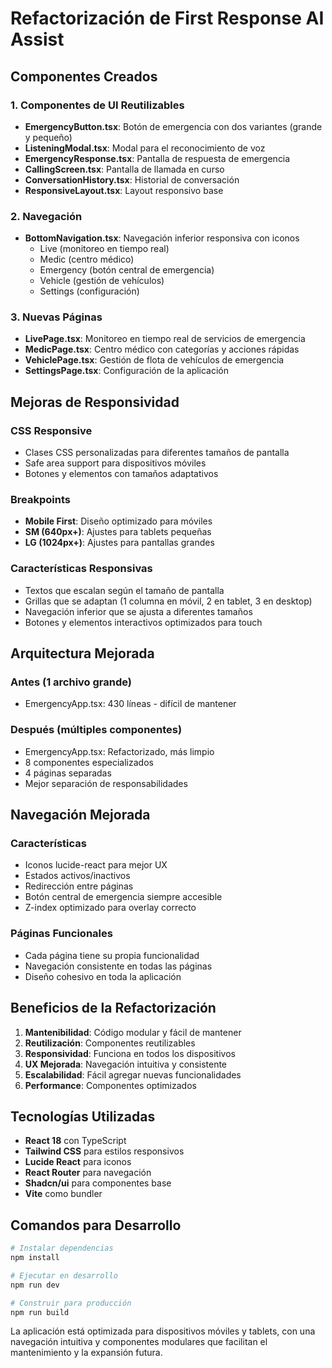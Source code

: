 # Refactorización de First Response AI Assist

## Componentes Creados

### 1. Componentes de UI Reutilizables
- **EmergencyButton.tsx**: Botón de emergencia con dos variantes (grande y pequeño)
- **ListeningModal.tsx**: Modal para el reconocimiento de voz
- **EmergencyResponse.tsx**: Pantalla de respuesta de emergencia
- **CallingScreen.tsx**: Pantalla de llamada en curso
- **ConversationHistory.tsx**: Historial de conversación
- **ResponsiveLayout.tsx**: Layout responsivo base

### 2. Navegación
- **BottomNavigation.tsx**: Navegación inferior responsiva con iconos
  - Live (monitoreo en tiempo real)
  - Medic (centro médico)
  - Emergency (botón central de emergencia)
  - Vehicle (gestión de vehículos)
  - Settings (configuración)

### 3. Nuevas Páginas
- **LivePage.tsx**: Monitoreo en tiempo real de servicios de emergencia
- **MedicPage.tsx**: Centro médico con categorías y acciones rápidas
- **VehiclePage.tsx**: Gestión de flota de vehículos de emergencia
- **SettingsPage.tsx**: Configuración de la aplicación

## Mejoras de Responsividad

### CSS Responsive
- Clases CSS personalizadas para diferentes tamaños de pantalla
- Safe area support para dispositivos móviles
- Botones y elementos con tamaños adaptativos

### Breakpoints
- **Mobile First**: Diseño optimizado para móviles
- **SM (640px+)**: Ajustes para tablets pequeñas
- **LG (1024px+)**: Ajustes para pantallas grandes

### Características Responsivas
- Textos que escalan según el tamaño de pantalla
- Grillas que se adaptan (1 columna en móvil, 2 en tablet, 3 en desktop)
- Navegación inferior que se ajusta a diferentes tamaños
- Botones y elementos interactivos optimizados para touch

## Arquitectura Mejorada

### Antes (1 archivo grande)
- EmergencyApp.tsx: 430 líneas - difícil de mantener

### Después (múltiples componentes)
- EmergencyApp.tsx: Refactorizado, más limpio
- 8 componentes especializados
- 4 páginas separadas
- Mejor separación de responsabilidades

## Navegación Mejorada

### Características
- Iconos lucide-react para mejor UX
- Estados activos/inactivos
- Redirección entre páginas
- Botón central de emergencia siempre accesible
- Z-index optimizado para overlay correcto

### Páginas Funcionales
- Cada página tiene su propia funcionalidad
- Navegación consistente en todas las páginas
- Diseño cohesivo en toda la aplicación

## Beneficios de la Refactorización

1. **Mantenibilidad**: Código modular y fácil de mantener
2. **Reutilización**: Componentes reutilizables
3. **Responsividad**: Funciona en todos los dispositivos
4. **UX Mejorada**: Navegación intuitiva y consistente
5. **Escalabilidad**: Fácil agregar nuevas funcionalidades
6. **Performance**: Componentes optimizados

## Tecnologías Utilizadas

- **React 18** con TypeScript
- **Tailwind CSS** para estilos responsivos
- **Lucide React** para iconos
- **React Router** para navegación
- **Shadcn/ui** para componentes base
- **Vite** como bundler

## Comandos para Desarrollo

```bash
# Instalar dependencias
npm install

# Ejecutar en desarrollo
npm run dev

# Construir para producción
npm run build
```

La aplicación está optimizada para dispositivos móviles y tablets, con una navegación intuitiva y componentes modulares que facilitan el mantenimiento y la expansión futura.
